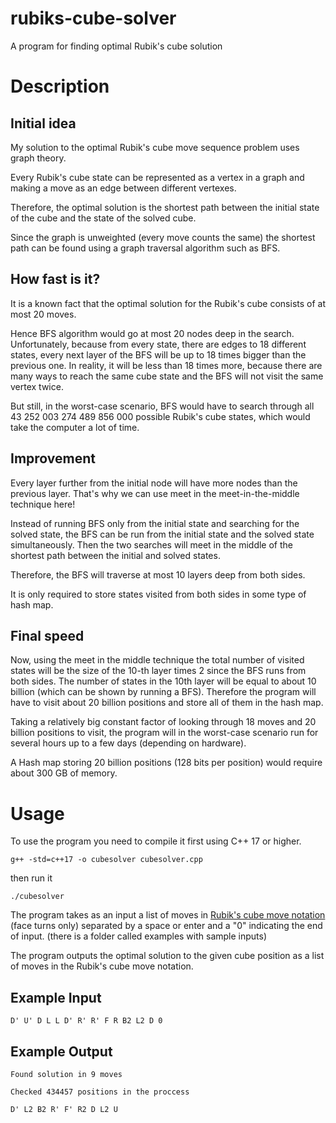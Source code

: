 # rubiks-cube-solver
A program for finding optimal Rubik's cube solution

# Description

## Initial idea

My solution to the optimal Rubik's cube move sequence problem uses graph theory.

Every Rubik's cube state can be represented as a vertex in a graph and making a move as an edge between different vertexes.

Therefore, the optimal solution is the shortest path between the initial state of the cube and the state of the solved cube.

Since the graph is unweighted (every move counts the same) the shortest path can be found using a graph traversal algorithm such as BFS.

## How fast is it?

It is a known fact that the optimal solution for the Rubik's cube consists of at most 20 moves.

Hence BFS algorithm would go at most 20 nodes deep in the search. 
Unfortunately, because from every state, there are edges to 18 different states, every next layer of the BFS will be up to 18 times bigger than the previous one. In reality, it will be less than 18 times more, because there are many ways to reach the same cube state and the BFS will not visit the same vertex twice.

But still, in the worst-case scenario, BFS would have to search through all 43 252 003 274 489 856 000 possible Rubik's cube states, which would take the computer a lot of time.

## Improvement

Every layer further from the initial node will have more nodes than the previous layer. That's why we can use meet in the meet-in-the-middle technique here!

Instead of running BFS only from the initial state and searching for the solved state, the BFS can be run from the initial state and the solved state simultaneously. Then the two searches will meet in the middle of the shortest path between the initial and solved states. 

Therefore, the BFS will traverse at most 10 layers deep from both sides. 

It is only required to store states visited from both sides in some type of hash map.

## Final speed

Now, using the meet in the middle technique the total number of visited states will be the size of the 10-th layer times 2 since the BFS runs from both sides. The number of states in the 10th layer will be equal to about 10 billion (which can be shown by running a BFS).
Therefore the program will have to visit about 20 billion positions and store all of them in the hash map.

Taking a relatively big constant factor of looking through 18 moves and 20 billion positions to visit, the program will in the worst-case scenario run for several hours up to a few days (depending on hardware).

A Hash map storing 20 billion positions (128 bits per position) would require about 300 GB of memory.

# Usage

To use the program you need to compile it first using C++ 17 or higher.
```
g++ -std=c++17 -o cubesolver cubesolver.cpp
```
then run it
```
./cubesolver
```
The program takes as an input a list of moves in [Rubik's cube move notation](https://jperm.net/3x3/moves) (face turns only) separated by a space or enter and a "0" indicating the end of input.
(there is a folder called examples with sample inputs)

The program outputs the optimal solution to the given cube position as a list of moves in the Rubik's cube move notation.

## Example Input
```
D' U' D L L D' R' R' F R B2 L2 D 0
```
## Example Output
```
Found solution in 9 moves

Checked 434457 positions in the proccess

D' L2 B2 R' F' R2 D L2 U
```

